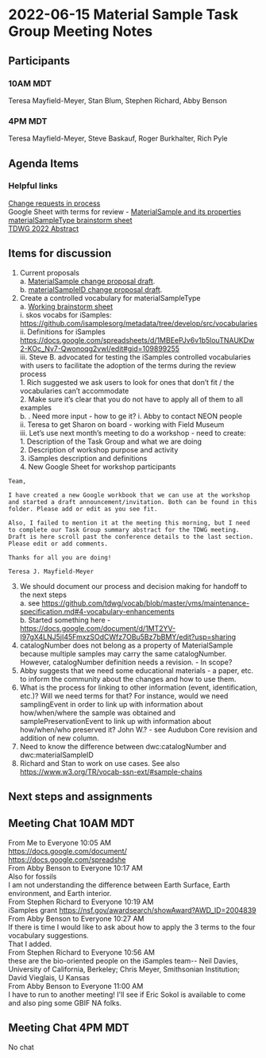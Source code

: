 # 2022-06-15 Material Sample Task Group Meeting Notes
## Participants
### 10AM MDT
Teresa Mayfield-Meyer, Stan Blum, Stephen Richard, Abby Benson
### 4PM MDT
Teresa Mayfield-Meyer, Steve Baskauf, Roger Burkhalter, Rich Pyle
## Agenda Items
### Helpful links
[Change requests in process ](https://github.com/tdwg/material-sample/tree/main/primary_deliverable)  
Google Sheet with terms for review - [MaterialSample and its properties](https://docs.google.com/spreadsheets/d/1KWWGF6p4BREoDZy7HeVbC3NEFIMzNbA78sMsOR6uX_k/edit?usp=sharing)  
[materialSampleType brainstorm sheet](https://docs.google.com/spreadsheets/d/1Q2Bj9uhCD0HWEgm_hGe3CeMleMIFYMzYqWXgtgblYOU/edit?usp=sharing)  
[TDWG 2022 Abstract](https://docs.google.com/document/d/1coVwKWy-m4OEiIsT2KhxH3irRr8UWfmZavRdlL-Mnp4/edit?usp=sharing)  
## Items for discussion
1. Current proposals  
     a. [MaterialSample change proposal draft](https://github.com/tdwg/material-sample/issues/2#issuecomment-1084808918).  
     b. [materialSampleID change proposal draft](https://github.com/tdwg/material-sample/blob/main/primary_deliverable/materialSampleID.md).  
2. Create a controlled vocabulary for materialSampleType  
     a. [Working brainstorm sheet](https://docs.google.com/spreadsheets/d/1Q2Bj9uhCD0HWEgm_hGe3CeMleMIFYMzYqWXgtgblYOU/edit?usp=sharing)  
          i. skos vocabs for iSamples: https://github.com/isamplesorg/metadata/tree/develop/src/vocabularies  
          ii. Definitions for iSamples https://docs.google.com/spreadsheets/d/1MBEePJv6v1b5louTNAUKDw2-KOc_Nv7-Qwonoqg2vwI/edit#gid=109899255  
          iii. Steve B. advocated for testing the iSamples controlled vocabularies with users to facilitate the adoption of the terms during the review process  
               1. Rich suggested we ask users to look for ones that don’t fit / the vocabularies can’t accommodate  
               2. Make sure it’s clear that you do not have to apply all of them to all examples  
      b. . Need more input - how to ge it?
          i. Abby to contact NEON people  
          ii. Teresa to get Sharon on board - working with Field Museum  
          iii. Let’s use next month’s meeting to do a workshop - need to create:  
                1. Description of the Task Group and what we are doing  
                2. Description of workshop purpose and activity  
                3. iSamples description and definitions  
                4. New Google Sheet for workshop participants  

```
Team,

I have created a new Google workbook that we can use at the workshop and started a draft announcement/invitation. Both can be found in this folder. Please add or edit as you see fit.

Also, I failed to mention it at the meeting this morning, but I need to complete our Task Group summary abstract for the TDWG meeting. Draft is here scroll past the conference details to the last section. Please edit or add comments.

Thanks for all you are doing!

Teresa J. Mayfield-Meyer
```

3. We should document our process and decision making for handoff to the next steps   
     a. see https://github.com/tdwg/vocab/blob/master/vms/maintenance-specification.md#4-vocabulary-enhancements  
     b. Started something here - https://docs.google.com/document/d/1MT2YV-I97gX4LNJ5jI45FmxzSOdCWfz7OBu5Bz7bBMY/edit?usp=sharing   
4. catalogNumber does not belong as a property of MaterialSample because multiple samples may carry the same catalogNumber. However, catalogNumber definition needs a revision. - In scope?  
5. Abby suggests that we need some educational materials - a paper, etc. to inform the community about the changes and how to use them.  
6. What is the process for linking to other information (event, identification, etc.)? Will we need terms for that? For instance, would we need samplingEvent in order to link up with information about how/when/where the sample was obtained and samplePreservationEvent to link up with information about how/when/who preserved it? John W.? - see Audubon Core revision and addition of new column.  
7. Need to know the difference between dwc:catalogNumber and dwc:materialSampleID  
8. Richard and Stan to work on use cases. See also https://www.w3.org/TR/vocab-ssn-ext/#sample-chains  
## Next steps and assignments
## Meeting Chat 10AM MDT
From Me to Everyone 10:05 AM  
https://docs.google.com/document/  
https://docs.google.com/spreadshe  
From Abby Benson to Everyone 10:17 AM  
Also for fossils  
I am not understanding the difference between Earth Surface, Earth environment, and Earth interior.  
From Stephen Richard to Everyone 10:19 AM  
iSamples grant  https://nsf.gov/awardsearch/showAward?AWD_ID=2004839  
From Abby Benson to Everyone 10:27 AM  
If there is time I would like to ask about how to apply the 3 terms to the four vocabulary suggestions.  
That I added.  
From Stephen Richard to Everyone 10:56 AM  
these are the bio-oriented people on the iSamples team-- Neil Davies, University of California, Berkeley;  Chris Meyer, Smithsonian Institution; David Vieglais, U Kansas  
From Abby Benson to Everyone 11:00 AM  
I have to run to another meeting! I'll see if Eric Sokol is available to come and also ping some GBIF NA folks.  

## Meeting Chat 4PM MDT
No chat  
